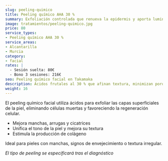 ```yaml
---
slug: peeling-quimico
title: Peeling químico AHA 30 %
summary: Exfoliación controlada que renueva la epidermis y aporta luminosidad.
image: tratamientos/peeling-quimico.jpg
price: 80
service_types:
- Peeling químico AHA 30 %
service_areas:
- Alcantarilla
- Murcia
category:
- facial
rates: |
  - Sesión suelta: 80€
  - Bono 3 sesiones: 216€
seo: Peeling químico facial en Takamaka
description: Ácidos frutales al 30 % que afinan textura, minimizan poros y unifican tono en 20 min.
weight: 16
---
```


El peeling químico facial utiliza ácidos para exfoliar las capas superficiales de la piel, eliminando células muertas y favoreciendo la regeneración celular.

- Mejora manchas, arrugas y cicatrices
- Unifica el tono de la piel y mejora su textura
- Estimula la producción de colágeno

Ideal para pieles con manchas, signos de envejecimiento o textura irregular.

*El tipo de peeling se especificará tras el diagnóstico*
